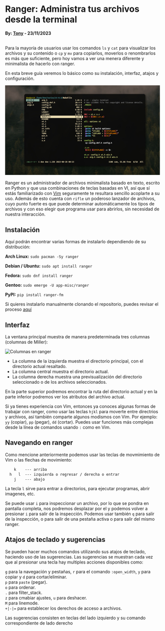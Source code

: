 # Ranger: Administra tus archivos desde la terminal 
<b>By: <a href="https://github.com/msh-dv" target="_blank">Tony</a> - 23/11/2023</b>
<br>
<br>

Para la mayoría de usuarios usar los comandos `ls` y `cat` para visualizar los archivos y su contenido o `cp` y `mv` para copiarlos, moverlos o renombrarlos es más que suficiente, pero hoy vamos a ver una menera diferente y minimalista de hacerlo con ranger.

En esta breve guía veremos lo básico como su instalación, interfaz, atajos y configuración.


![Ranger](media/c78.jpg)

Ranger es un administrador de archivos minimalista basado en texto, escrito en Python y que usa combinaciones de teclas basadas en VI, así que sí estás familiarizado con [Vim](vim1.html) seguramente te resultara sencillo acoplarte a su uso.
Además de esto cuenta con `rifle` un poderoso lanzador de archivos, cuyo punto fuerte es que puede determinar automáticamente los tipos de archivos y con eso elegir que programa usar para abrirlos, sin necesidad de nuestra interacción. 

## Instalación

Aquí podrán encontrar varias formas de instalarlo dependiendo de su distribución:

**Arch Linux:** `sudo pacman -Sy ranger`

**Debian / Ubuntu:** `sudo apt install ranger`

**Fedora:** `sudo dnf install ranger`

**Gentoo:** `sudo emerge -U app-misc/ranger`

**PyPI:** `pip install ranger-fm`

Si quieres instalarlo manualmente clonando el repositorio, puedes revisar el proceso [aquí](https://github.com/ranger/ranger#installing)

## Interfaz

La ventana principal muestra de manera predeterminada tres columnas (columnas de Miller):

![Columnas en ranger](media/c.jpg)

- La columna de la izquierda muestra el directorio principal, con el directorio actual resaltado.
- La columna central muestra el directorio actual.
- La columna derecha muestra una previsualización del directorio seleccionado o de los archivos seleccionados.

En la parte superior podremos encontrar la ruta del directorio actual y en la parte inferior podremos ver los atributos del archivo actual.

Si ya tienes experiencia con Vim, entonces ya conoces algunas formas de trabajar con ranger, como usar las teclas `hjkl` para moverte entre directrios y archivos, así también comparte algunos modismos con Vim. Por ejemplo: `yy` (copiar), `pp` (pegar), `dd` (cortar). Puedes usar funciones más complejas desde la línea de comandos usando `:` como en Vim.

## Navegando en ranger

Como mencione anteriormente podemos usar las teclas de movmimiento de Vim o las flechas de movimiento:
```
    k    --- arriba
  h   l  --- izquierda o regresar / derecha o entrar
    j    --- abajo
```
La tecla `l` sirve para entrar a directorios, para ejecutar programas, abrir imagenes, etc.

Se puede usar `i` para inspeccionar un archivo, por lo que se pondra en pantalla completa, nos podremos desplazar por el y podemos volver a presionar `i` para salir de la inspección.
Podemos usar también `q` para salir de la inspección, o para salir de una pestaña activa o para salir del mismo ranger.

## Atajos de teclado y sugerencias

Se pueden hacer muchos comandos utilizando sus atajos de teclado, haciendo uso de las sugerencias.
Las sugerencias se muestran cada vez que al presionar una tecla hay multiples acciones disponibles como:

`g` para la navegación y pestañas, `r` para el comando `:open_width`, `y` para copiar y `d` para cortar/eliminar.<br> 
`p` para `paste` (pegar).<br>
`o` para ordenar.<br>
`.` para filter_stack.<br>
`z` para cmabiar ajustes, `u` para deshacer.<br>
`M` para linemode.<br>
`+|-|=` para establecer los derechos de acceso a archivos.<br>

Las sugerencias consisten en teclas del lado izquierdo y su comando correspondiente de lado derecho

